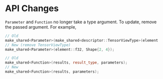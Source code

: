 # API Changes
`Parameter` and `Function` no longer take a type argument. 
To update, remove the passed argument. For example,
```C++
// Old
make_shared<Parameter>(make_shared<descriptor::TensorViewType>(element::f32, Shape{2, 4}));
// New (remove TensorViewType)
make_shared<Parameter>(element::f32, Shape{2, 4});

// Old
make_shared<Function>(results, result_type, parameters);
// New
make_shared<Function>(results, parameters);
```

